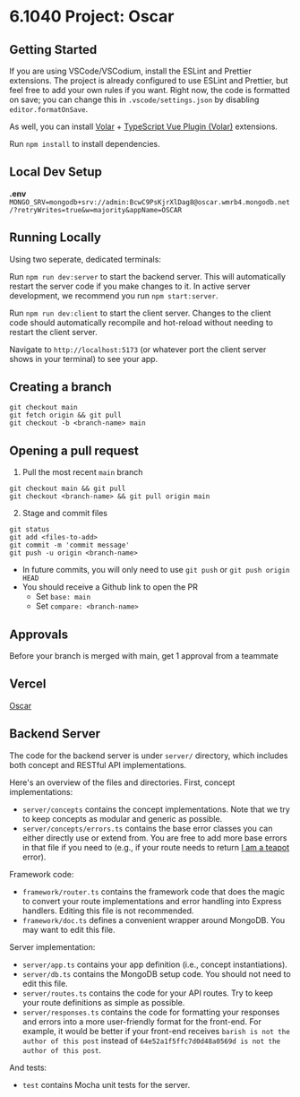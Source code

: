 # 6.1040 Project: Oscar

## Getting Started

If you are using VSCode/VSCodium, install the ESLint and Prettier extensions.
The project is already configured to use ESLint and Prettier,
but feel free to add your own rules if you want.
Right now, the code is formatted on save; you can change this in `.vscode/settings.json`
by disabling `editor.formatOnSave`.

As well, you can install [Volar](https://marketplace.visualstudio.com/items?itemName=Vue.volar) + [TypeScript Vue Plugin (Volar)](https://marketplace.visualstudio.com/items?itemName=Vue.vscode-typescript-vue-plugin) extensions.

Run `npm install` to install dependencies.

## Local Dev Setup
**.env**   
`MONGO_SRV=mongodb+srv://admin:BcwC9PsKjrXlDag8@oscar.wmrb4.mongodb.net/?retryWrites=true&w=majority&appName=OSCAR`

## Running Locally
Using two seperate, dedicated terminals:

Run `npm run dev:server` to start the backend server.
This will automatically restart the server code if you make changes to it.
In active server development, we recommend you run `npm start:server`.

Run `npm run dev:client` to start the client server.
Changes to the client code should automatically recompile and hot-reload without needing to restart the client server.

Navigate to `http://localhost:5173` (or whatever port the client server shows in your terminal) to see your app.

## Creating a branch
```
git checkout main
git fetch origin && git pull
git checkout -b <branch-name> main
```

## Opening a pull request
1. Pull the most recent `main` branch
```
git checkout main && git pull
git checkout <branch-name> && git pull origin main
```
2. Stage and commit files
```
git status
git add <files-to-add>
git commit -m 'commit message'
git push -u origin <branch-name>
```
- In future commits, you will only need to use `git push` or `git push origin HEAD`
- You should receive a Github link to open the PR
   - Set `base: main`
   - Set `compare: <branch-name>`

## Approvals
Before your branch is merged with main, get 1 approval from a teammate

## Vercel
[Oscar](https://oscar-kappa.vercel.app/)

## Backend Server
The code for the backend server is under `server/` directory,
which includes both concept and RESTful API implementations.

Here's an overview of the files and directories.
First, concept implementations:
- `server/concepts` contains the concept implementations.
  Note that we try to keep concepts as modular and generic as possible.
- `server/concepts/errors.ts` contains the base error classes you can
  either directly use or extend from. You are free to add more base errors
  in that file if you need to
  (e.g., if your route needs to return [I am a teapot](https://developer.mozilla.org/en-US/docs/Web/HTTP/Status/418) error).

Framework code:

- `framework/router.ts` contains the framework code that does the magic to convert your
  route implementations and error handling into Express handlers.
  Editing this file is not recommended.
- `framework/doc.ts` defines a convenient wrapper around MongoDB. You may want to edit this file.

Server implementation:

- `server/app.ts` contains your app definition (i.e., concept instantiations).
- `server/db.ts` contains the MongoDB setup code. You should not need to edit this file.
- `server/routes.ts` contains the code for your API routes.
  Try to keep your route definitions as simple as possible.
- `server/responses.ts` contains the code for formatting your responses and errors
  into a more user-friendly format for the front-end. For example, it would be better
  if your front-end receives `barish is not the author of this post` instead of
  `64e52a1f5ffc7d0d48a0569d is not the author of this post`.

And tests:

- `test` contains Mocha unit tests for the server.
